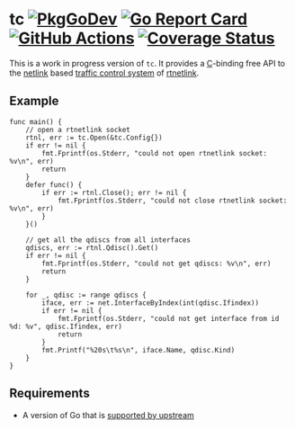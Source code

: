 tc [![PkgGoDev](https://pkg.go.dev/badge/github.com/florianl/go-tc)](https://pkg.go.dev/github.com/florianl/go-tc) [![Go Report Card](https://goreportcard.com/badge/github.com/florianl/go-tc)](https://goreportcard.com/report/github.com/florianl/go-tc) [![GitHub Actions](https://github.com/florianl/go-tc/workflows/Go/badge.svg?branch=master)](https://github.com/florianl/go-tc/actions) [![Coverage Status](https://coveralls.io/repos/github/florianl/go-tc/badge.svg)](https://coveralls.io/github/florianl/go-tc)
==
This is a work in progress version of `tc`.  It provides a [C](https://en.wikipedia.org/wiki/C_(programming_language))-binding free API to the [netlink](http://man7.org/linux/man-pages/man7/netlink.7.html) based [traffic control system](http://man7.org/linux/man-pages/man8/tc.8.html) of [rtnetlink](http://man7.org/linux/man-pages/man7/rtnetlink.7.html).

## Example

```golang
func main() {
	// open a rtnetlink socket
	rtnl, err := tc.Open(&tc.Config{})
	if err != nil {
		fmt.Fprintf(os.Stderr, "could not open rtnetlink socket: %v\n", err)
		return
	}
	defer func() {
		if err := rtnl.Close(); err != nil {
			fmt.Fprintf(os.Stderr, "could not close rtnetlink socket: %v\n", err)
		}
	}()

    // get all the qdiscs from all interfaces
	qdiscs, err := rtnl.Qdisc().Get()
	if err != nil {
		fmt.Fprintf(os.Stderr, "could not get qdiscs: %v\n", err)
		return
	}

	for _, qdisc := range qdiscs {
		iface, err := net.InterfaceByIndex(int(qdisc.Ifindex))
		if err != nil {
			fmt.Fprintf(os.Stderr, "could not get interface from id %d: %v", qdisc.Ifindex, err)
			return
		}
		fmt.Printf("%20s\t%s\n", iface.Name, qdisc.Kind)
	}
}
```

## Requirements

* A version of Go that is [supported by upstream](https://golang.org/doc/devel/release.html#policy)